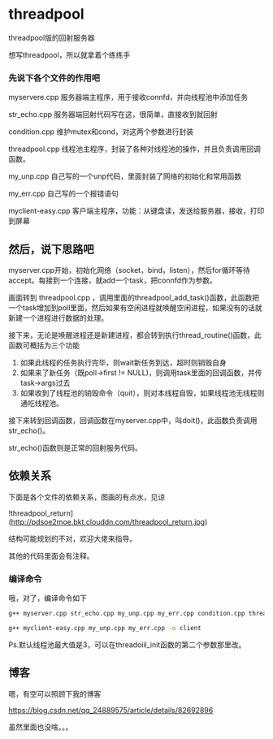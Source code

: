 # threadpool
threadpool版的回射服务器



想写threadpool，所以就拿着个练练手



### 先说下各个文件的作用吧

myservere.cpp			服务器端主程序，用于接收connfd，并向线程池中添加任务

str_echo.cpp				服务器端回射代码写在这，很简单，直接收到就回射

condition.cpp			维护mutex和cond，对这两个参数进行封装

threadpool.cpp			线程池主程序，封装了各种对线程池的操作，并且负责调用回调函数。

my_unp.cpp				自己写的一个unp代码，里面封装了网络的初始化和常用函数

my_err.cpp				自己写的一个报错语句

myclient-easy.cpp		客户端主程序，功能：从键盘读，发送给服务器，接收，打印到屏幕





## 然后，说下思路吧

myserver.cpp开始，初始化网络（socket，bind，listen），然后for循环等待accept。每接到一个连接，就add一个task，把connfd作为参数。

画面转到 threadpool.cpp ，调用里面的threadpool_add_task()函数，此函数把一个task增加到poll里面，然后如果有空闲进程就唤醒空闲进程，如果没有的话就新建一个进程进行数据的处理。

接下来，无论是唤醒进程还是新建进程，都会转到执行thread_routine()函数，此函数可概括为三个功能

1. 如果此线程的任务执行完毕，则wait新任务到达，超时则销毁自身
2. 如果来了新任务（既poll->first != NULL)，则调用task里面的回调函数，并传task->args过去
3. 如果收到了线程池的销毁命令（quit），则对本线程自毁，如果线程池无线程则通吃线程池。

接下来转到回调函数，回调函数在myserver.cpp中，叫doit()，此函数负责调用str_echo()。

str_echo()函数则是正常的回射服务代码。



## 依赖关系

下面是各个文件的依赖关系，图画的有点水，见谅

!threadpool_return](http://pdsoe2moe.bkt.clouddn.com/threadpool_return.jpg)

结构可能规划的不对，欢迎大佬来指导。



其他的代码里面会有注释。



### 编译命令

哦，对了，编译命令如下

```bash
g++ myserver.cpp str_echo.cpp my_unp.cpp my_err.cpp condition.cpp threadpool.cpp -lpthread -o server

g++ myclient-easy.cpp my_unp.cpp my_err.cpp -o client
```



Ps.默认线程池最大值是3，可以在threadoiil_init函数的第二个参数那里改。



## 博客

嗯，有空可以照顾下我的博客

https://blog.csdn.net/qq_24889575/article/details/82692896

虽然里面也没啥。。。